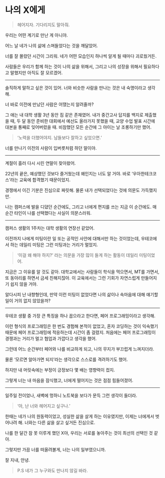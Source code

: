# 나의 X에게

> 헤어지자. 기다리지도 말아줘.

우리는 어떤 계기로 만난 게 아니야.

어느 날 네가 나의 삶에 스며들었다는 것을 깨달았어.

너를 잘 몰랐던 시간이 그리워. 네가 어떤 모습인지 하나씩 알게 될 때마다 괴로웠거든.

사람들은 우리가 함께 하는 것이 나의 삶을 위해서, 그리고 나의 성장을 위해서 필요하다고 말했지만 아직도 잘 모르겠어.

---

솔직하게 말하고 싶은 것이 있어. 너와 비슷한 사람을 만나는 것은 내 숙명이라고 생각해.

너 바로 이전에 만났던 사람은 어땠는지 알려줄까?

그 애는 내 대학 생활 3년 동안 짐 같은 존재였어. 내가 중간고사 답지를 백지로 제출했을 때, 두 달 동안 준비한 대회에서 예선도 올라가지 못했을 때, 교양 수업 발표 시간에 대본을 통째로 잊어버렸을 때. 비참했던 모든 순간에 그 아이는 날 조롱하기만 했어.

> ‘노력을 더했어야지. 남들보다 잘하고 싶었으면.’

너를 만나기 이전의 사람이 입버릇처럼 하던 말이야.

---

계절이 흘러 다시 시린 연말이 찾아왔어.

22년의 끝은, 예상했던 것보다 즐거웠는데 왜인지는 너도 알 거야. 바로 ‘우아한테크코스’라는 교육에 합격했기 때문이었지.

경쟁에서 이긴 기분은 진심으로 짜릿해. 물론 내가 선택되었다는 것에 의문도 가득했지만.

나는 캠퍼스에 발을 디뎠던 순간에도, 그리고 너에게 편지를 쓰는 지금 이 순간에도. 매 순간 타인이 나를 선택했다는 사실이 의문스러워.

---

캠퍼스 생활의 1주차는 대학 생활의 연장선 같았어.

이전까지 나에게 미팅이란 일 또는 공적인 사안에 대해서만 하는 것이었는데, 우테코에서 하는 데일리 미팅은 그런 미팅과는 거리가 멀었지.

> ‘이걸 왜 해야 하지?’ 라는 의문을 가장 많이 들게 하는 활동이 데일리 미팅이었어.

지금은 그 이유를 알 것도 같아. 대학교에서는 사람들이 학식을 먹으면서, MT를 가면서, 또 동아리를 하면서 금세 친해지잖아. 이 교육에서는 그런 기회가 자연스럽게 만들어지기 쉽지 않을 거야.

알다시피 난 내향형인데, 만약 이런 미팅이 없었다면 나의 삶이나 속마음에 대해 얘기할 일이 거의 없지 않았을까?

---

우테코 생활 중 가장 큰 특징을 하나 꼽으라고 한다면, 페어 프로그래밍이라고 생각해.

이런 형식의 프로그래밍은 한 번도 경험해 본적이 없었고, 혼자 코딩하는 것이 익숙했기 때문에 페어 프로그래밍에 적응하는데 시간이 좀 걸렸지.
처음에는 페어 프로그래밍이 경쟁과는 거리가 멀고 협업과 가깝다고 생각을 했어.

그런데 어느 순간부터 페어와 나를 비교하게 되고, 나의 무지가 부끄럽게 느껴지더라.

물론 ‘모르면 알아가면 되지’라는 생각으로 스스로를 격려하기도 했어.

하지만 내 머릿속에는 부정이 긍정보다 몇 배는 영향력이 컸지.

그렇게 너는 내 마음을 잠식했고, 너에게 떨어지는 것은 점점 힘들어졌어.

---

일주일 전이었나, 새벽에 멍하니 노트북을 보다가 문득 그런 생각이 들더라.

> ‘아, 난 너와 헤어지고 싶구나.’

한때는 네가 나의 원동력이었고, 성실한 삶을 살게 하는 이유였지만, 이제는 너에게서 벗어나려 해. 너와는 다른 삶을 살고 싶거든 진심으로.

나를 한 달간 잠 못 이루게 했던 X야, 우리는 서로를 놓아주는 것이 최선의 선택인 것 같아.

그렇지만 가끔 너를 떠올려볼게, 너는 나의 일부였으니까.

잘 지내, 안녕.

> P.S 네가 그 누구와도 만나지 않길 바라.
